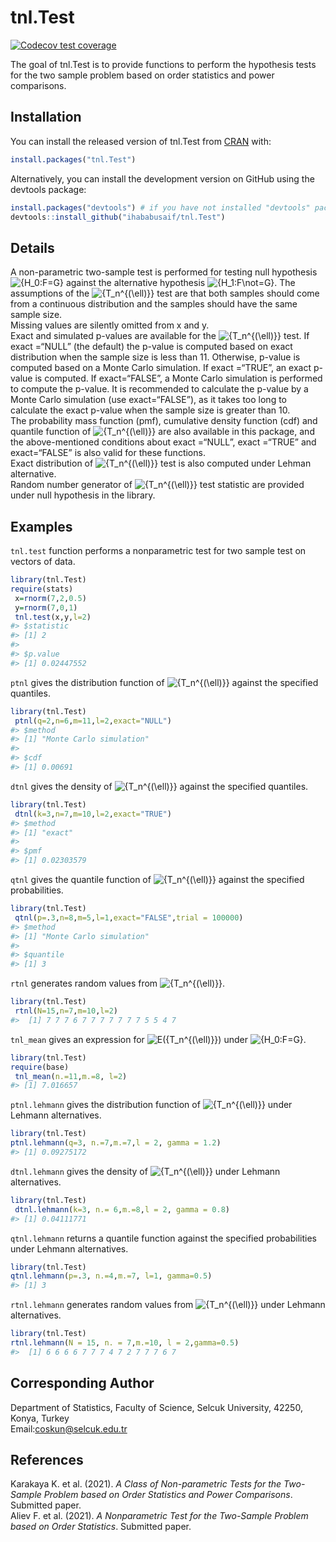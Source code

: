 
<!-- README.md is generated from README.Rmd. Please edit that file -->

# tnl.Test

<!-- badges: start -->

[![Codecov test
coverage](https://codecov.io/gh/ihababusaif/tnl.Test/branch/master/graph/badge.svg)](https://app.codecov.io/gh/ihababusaif/tnl.Test?branch=master)
<!-- badges: end -->

The goal of tnl.Test is to provide functions to perform the hypothesis
tests for the two sample problem based on order statistics and power
comparisons.

## Installation

You can install the released version of tnl.Test from
[CRAN](https://CRAN.R-project.org) with:

``` r
install.packages("tnl.Test")
```

Alternatively, you can install the development version on GitHub using
the devtools package:

``` r
install.packages("devtools") # if you have not installed "devtools" package
devtools::install_github("ihababusaif/tnl.Test")
```

## Details

A non-parametric two-sample test is performed for testing null
hypothesis
![{H_0:F=G}](https://latex.codecogs.com/png.image?%5Cdpi%7B110%7D&space;%5Cbg_white&space;%7BH_0%3AF%3DG%7D "{H_0:F=G}")
against the alternative hypothesis
![{H_1:F\not=G}](https://latex.codecogs.com/png.image?%5Cdpi%7B110%7D&space;%5Cbg_white&space;%7BH_1%3AF%5Cnot%3DG%7D "{H_1:F\not=G}").
The assumptions of the
![{T_n^{(\ell)}}](https://latex.codecogs.com/png.image?%5Cdpi%7B110%7D&space;%5Cbg_white&space;%7BT_n%5E%7B%28%5Cell%29%7D%7D "{T_n^{(\ell)}}")
test are that both samples should come from a continuous distribution
and the samples should have the same sample size.<br /> Missing values
are silently omitted from x and y.<br /> Exact and simulated p-values
are available for the
![{T_n^{(\ell)}}](https://latex.codecogs.com/png.image?%5Cdpi%7B110%7D&space;%5Cbg_white&space;%7BT_n%5E%7B%28%5Cell%29%7D%7D "{T_n^{(\ell)}}")
test. If exact =“NULL” (the default) the p-value is computed based on
exact distribution when the sample size is less than 11. Otherwise,
p-value is computed based on a Monte Carlo simulation. If exact =“TRUE”,
an exact p-value is computed. If exact=“FALSE”, a Monte Carlo simulation
is performed to compute the p-value. It is recommended to calculate the
p-value by a Monte Carlo simulation (use exact=“FALSE”), as it takes too
long to calculate the exact p-value when the sample size is greater than
10. <br /> The probability mass function (pmf), cumulative density
function (cdf) and quantile function of
![{T_n^{(\ell)}}](https://latex.codecogs.com/png.image?%5Cdpi%7B110%7D&space;%5Cbg_white&space;%7BT_n%5E%7B%28%5Cell%29%7D%7D "{T_n^{(\ell)}}")
are also available in this package, and the above-mentioned conditions
about exact =“NULL”, exact =“TRUE” and exact=“FALSE” is also valid for
these functions.<br /> Exact distribution of
![{T_n^{(\ell)}}](https://latex.codecogs.com/png.image?%5Cdpi%7B110%7D&space;%5Cbg_white&space;%7BT_n%5E%7B%28%5Cell%29%7D%7D "{T_n^{(\ell)}}")
test is also computed under Lehman alternative.<br /> Random number
generator of
![{T_n^{(\ell)}}](https://latex.codecogs.com/png.image?%5Cdpi%7B110%7D&space;%5Cbg_white&space;%7BT_n%5E%7B%28%5Cell%29%7D%7D "{T_n^{(\ell)}}")
test statistic are provided under null hypothesis in the library.

## Examples

`tnl.test` function performs a nonparametric test for two sample test on
vectors of data.

``` r
library(tnl.Test)
require(stats)
 x=rnorm(7,2,0.5)
 y=rnorm(7,0,1)
 tnl.test(x,y,l=2)
#> $statistic
#> [1] 2
#> 
#> $p.value
#> [1] 0.02447552
```

`ptnl` gives the distribution function of
![{T_n^{(\ell)}}](https://latex.codecogs.com/png.image?%5Cdpi%7B110%7D&space;%5Cbg_white&space;%7BT_n%5E%7B%28%5Cell%29%7D%7D "{T_n^{(\ell)}}")
against the specified quantiles.

``` r
library(tnl.Test)
 ptnl(q=2,n=6,m=11,l=2,exact="NULL")
#> $method
#> [1] "Monte Carlo simulation"
#> 
#> $cdf
#> [1] 0.00691
```

`dtnl` gives the density of
![{T_n^{(\ell)}}](https://latex.codecogs.com/png.image?%5Cdpi%7B110%7D&space;%5Cbg_white&space;%7BT_n%5E%7B%28%5Cell%29%7D%7D "{T_n^{(\ell)}}")
against the specified quantiles.

``` r
library(tnl.Test)
 dtnl(k=3,n=7,m=10,l=2,exact="TRUE")
#> $method
#> [1] "exact"
#> 
#> $pmf
#> [1] 0.02303579
```

`qtnl` gives the quantile function of
![{T_n^{(\ell)}}](https://latex.codecogs.com/png.image?%5Cdpi%7B110%7D&space;%5Cbg_white&space;%7BT_n%5E%7B%28%5Cell%29%7D%7D "{T_n^{(\ell)}}")
against the specified probabilities.

``` r
library(tnl.Test)
 qtnl(p=.3,n=8,m=5,l=1,exact="FALSE",trial = 100000)
#> $method
#> [1] "Monte Carlo simulation"
#> 
#> $quantile
#> [1] 3
```

`rtnl` generates random values from
![{T_n^{(\ell)}}](https://latex.codecogs.com/png.image?%5Cdpi%7B110%7D&space;%5Cbg_white&space;%7BT_n%5E%7B%28%5Cell%29%7D%7D "{T_n^{(\ell)}}").

``` r
library(tnl.Test)
 rtnl(N=15,n=7,m=10,l=2)
#>  [1] 7 7 7 6 7 7 7 7 7 7 7 5 5 4 7
```

`tnl_mean` gives an expression for
![E({T_n^{(\ell)}})](https://latex.codecogs.com/png.image?%5Cdpi%7B110%7D&space;%5Cbg_white&space;E%28%7BT_n%5E%7B%28%5Cell%29%7D%7D%29 "E({T_n^{(\ell)}})")
under
![{H_0:F=G}](https://latex.codecogs.com/png.image?%5Cdpi%7B110%7D&space;%5Cbg_white&space;%7BH_0%3AF%3DG%7D "{H_0:F=G}").

``` r
library(tnl.Test)
require(base)
 tnl_mean(n.=11,m.=8, l=2)
#> [1] 7.016657
```

`ptnl.lehmann` gives the distribution function of
![{T_n^{(\ell)}}](https://latex.codecogs.com/png.image?%5Cdpi%7B110%7D&space;%5Cbg_white&space;%7BT_n%5E%7B%28%5Cell%29%7D%7D "{T_n^{(\ell)}}")
under Lehmann alternatives.

``` r
library(tnl.Test)
ptnl.lehmann(q=3, n.=7,m.=7,l = 2, gamma = 1.2)
#> [1] 0.09275172
```

`dtnl.lehmann` gives the density of
![{T_n^{(\ell)}}](https://latex.codecogs.com/png.image?%5Cdpi%7B110%7D&space;%5Cbg_white&space;%7BT_n%5E%7B%28%5Cell%29%7D%7D "{T_n^{(\ell)}}")
under Lehmann alternatives.

``` r
library(tnl.Test)
 dtnl.lehmann(k=3, n.= 6,m.=8,l = 2, gamma = 0.8)
#> [1] 0.04111771
```

`qtnl.lehmann` returns a quantile function against the specified
probabilities under Lehmann alternatives.

``` r
library(tnl.Test)
qtnl.lehmann(p=.3, n.=4,m.=7, l=1, gamma=0.5)
#> [1] 3
```

`rtnl.lehmann` generates random values from
![{T_n^{(\ell)}}](https://latex.codecogs.com/png.image?%5Cdpi%7B110%7D&space;%5Cbg_white&space;%7BT_n%5E%7B%28%5Cell%29%7D%7D "{T_n^{(\ell)}}")
under Lehmann alternatives.

``` r
library(tnl.Test)
rtnl.lehmann(N = 15, n. = 7,m.=10, l = 2,gamma=0.5)
#>  [1] 6 6 6 6 7 7 7 4 7 2 7 7 7 6 7
```

## Corresponding Author

Department of Statistics, Faculty of Science, Selcuk University, 42250,
Konya, Turkey <br /> Email:<coskun@selcuk.edu.tr>

## References

Karakaya K. et al. (2021). *A Class of Non-parametric Tests for the
Two-Sample Problem based on Order Statistics and Power Comparisons*.
Submitted paper.<br /> Aliev F. et al. (2021). *A Nonparametric Test for
the Two-Sample Problem based on Order Statistics*. Submitted paper.
